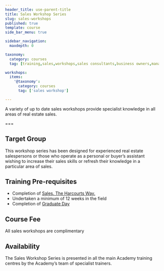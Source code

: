 ```yaml
---
header_title: use-parent-title
title: Sales Workshop Series
slug: sales-workshops
published: true
template: course
side_bar_menu: true

sidebar_navigation:
  maxdepth: 0

taxonomy:
  category: courses
  tag: [training,sales,workshops,sales consultants,business owners,managers]

workshops:
  items:
    '@taxonomy':
      category: courses
      tag: ['sales workshop']

---
```


A variety of up to date sales workshops provide specialist knowledge in all areas of real estate sales.

===

## Target Group
This workshop series has been designed for experienced real estate salespersons or those who operate as a personal or buyer’s assistant wishing to increase their sales skills or refresh their knowledge in a particular area of sales.

## Training Pre-requisites
-	Completion of [Sales. The Harcourts Way.](/sales-the-harcourts-way) 
-	Undertaken a minimum of 12 weeks in the field
-	Completion of [Graduate Day](/sales-graduate-day)

## Course Fee
All sales workshops are complimentary

## Availability
The Sales Workshop Series is presented in all the main Academy training centres by the Academy’s team of specialist trainers.
